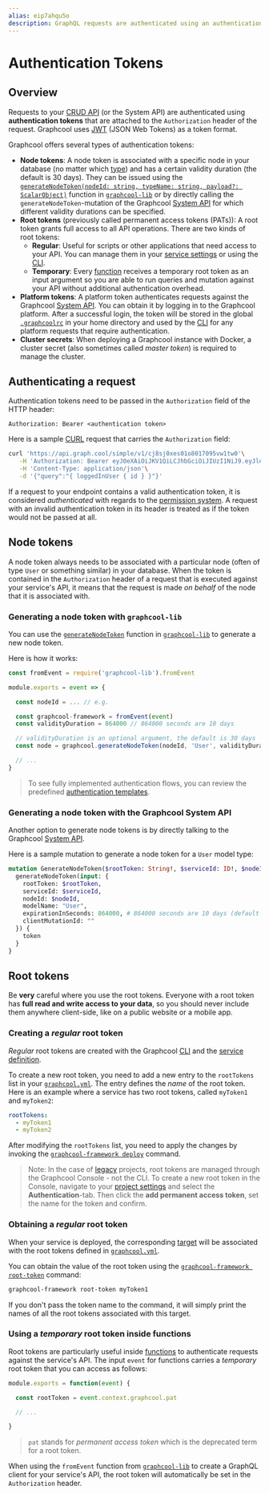 ```yaml
---
alias: eip7ahqu5o
description: GraphQL requests are authenticated using an authentication token. For server-side requests, permanent authentication tokens can be used.
---
```


# Authentication Tokens

## Overview

Requests to your [CRUD API](!alias-abogasd0go) (or the System API) are authenticated using **authentication tokens** that are attached to the `Authorization` header of the request. Graphcool uses [JWT](https://jwt.io/) (JSON Web Tokens) as a token format.

Graphcool offers several types of authentication tokens:

- **Node tokens**: A node token is associated with a specific node in your database (no matter which [type](!alias-eiroozae8u#model-types)) and has a certain validity duration (the default is 30 days). They can be issued using the [`generateNodeToken(nodeId: string, typeName: string, payload?: ScalarObject)`](https://github.com/graphcool/graphcool-lib/blob/master/src/index.ts#L58) function in [`graphcool-lib`](!alias-kaegh4oomu) or by directly calling the `generateNodeToken`-mutation of the Graphcool [System API](https://api.graph.cool/system) for which different validity durations can be specified.
- **Root tokens** (previously called permanent access tokens (PATs)): A root token grants full access to all API operations. There are two kinds of root tokens:
  - **Regular**: Useful for scripts or other applications that need access to your API. You can manage them in your [service settings](!alias-uh8shohxie#other-settings) or using the [CLI](!alias-zboghez5go#graphcool-get-root-token).
  - **Temporary**: Every [function](!alias-aiw4aimie9) receives a temporary root token as an input argument so you are able to run queries and mutation against your API without additional authentication overhead. 
- **Platform tokens**: A platform token authenticates requests against the Graphcool [System API](https://api.graph.cool/system). You can obtain it by logging in to the Graphcool platform. After a successful login, the token will be stored in the global [`.graphcoolrc`](!alias-zoug8seen4) in your home directory and used by the [CLI](!alias-zboghez5go) for any platform requests that require authentication.
- **Cluster secrets**: When deploying a Graphcool instance with Docker, a cluster secret (also sometimes called _master token_) is required to manage the cluster.

## Authenticating a request

Authentication tokens need to be passed in the `Authorization` field of the HTTP header:

```plain
Authorization: Bearer <authentication token>
```

Here is a sample [CURL](https://curl.haxx.se/) request that carries the `Authorization` field:

```sh
curl 'https://api.graph.cool/simple/v1/cj8sj0xes01o8017095vw1tw0'\
   -H 'Authorization: Bearer eyJ0eXAiOiJKV1QiLCJhbGciOiJIUzI1NiJ9.eyJleHAiOjE1MTEwMDEzNTIsImlhdCI6MTUwODQwOTM1MiwicHJvamVjdElkIjoiY2o4c2oweGVzMDFvODAxNzA5NXZ3MXR3MCIsInVzZXJJZCI6ImNqOHliemQ5ZjFmajUwMTMwaHh4ZTZreHUiLCJtb2RlbE5hbWUiOiJVc2VyIn0.h36n5cPk4glRptEO882Ngf-0u_OWPquGZMW0F94j_8M'\
   -H 'Content-Type: application/json'\
   -d '{"query":"{ loggedInUser { id } }"}'
``` 

If a request to your endpoint contains a valid authentication token, it is considered _authenticated_ with regards to the [permission system](!alias-iegoo0heez). A request with an invalid authentication token in its header is treated as if the token would not be passed at all.

## Node tokens

A node token always needs to be associated with a particular node (often of type `User` or something similar) in your database. When the token is contained in the `Authorization` header of a request that is executed against your service's API, it means that the request is made _on behalf_ of the node that it is associated with.

### Generating a node token with `graphcool-lib`


You can use the [`generateNodeToken`](https://github.com/graphcool/graphcool-lib#generatenodetokennodeid-modelname) function in [`graphcool-lib`](https://github.com/graphcool/graphcool-lib) to generate a new node token.

Here is how it works:

```js
const fromEvent = require('graphcool-lib').fromEvent

module.exports = event => {

  const nodeId = ... // e.g. 

  const graphcool-framework = fromEvent(event)
  const validityDuration = 864000 // 864000 seconds are 10 days

  // validityDuration is an optional argument, the default is 30 days 
  const node = graphcool.generateNodeToken(nodeId, 'User', validityDuration)

  // ...
}
```

> To see fully implemented authentication flows, you can review the predefined [authentication templates](https://github.com/graphcool/templates/tree/master/auth).

### Generating a node token with the Graphcool System API

Another option to generate node tokens is by directly talking to the Graphcool [System API](https://api.graph.cool/system).

Here is a sample mutation to generate a node token for a `User` model type:

```graphql
mutation GenerateNodeToken($rootToken: String!, $serviceId: ID!, $nodeId: ID!) {
  generateNodeToken(input: {
    rootToken: $rootToken,
    serviceId: $serviceId,
    nodeId: $nodeId,
    modelName: "User",
    expirationInSeconds: 864000, # 864000 seconds are 10 days (default is 30)
    clientMutationId: ""
  }) {
    token
  }
}
```

## Root tokens

<InfoBox type=warning>

Be **very** careful where you use the root tokens. Everyone with a root token has **full read and write access to your data**, so you should never include them anywhere client-side, like on a public website or a mobile app.

</InfoBox>


### Creating a _regular_ root token

_Regular_ root tokens are created with the Graphcool [CLI](!alias-aiteerae6l#graphcool-root-token) and the [service definition](!alias-foatho8aip#roottokens).

To create a new root token, you need to add a new entry to the `rootTokens` list in your [`graphcool.yml`](!alias-foatho8aip). The entry defines the _name_ of the root token. Here is an example where a service has two root tokens, called `myToken1` and `myToken2`:

```yml
rootTokens:
  - myToken1
  - myToken2
```

After modifying the `rootTokens` list, you need to apply the changes by invoking the [`graphcool-framework deploy`](!alias-aiteerae6l#graphcool-deploy) command. 

> Note: In the case of [legacy](!alias-aemieb1aev) projects, root tokens are managed through the Graphcool Console - not the CLI. To create a new root token in the Console, navigate to your [project settings](!alias-uh8shohxie#other-settings) and select the **Authentication**-tab. Then click the **add permanent access token**, set the name for the token and confirm.

### Obtaining a _regular_ root token

When your service is deployed, the corresponding [target](!alias-zoug8seen4#managing-targets-in-a-local-graphcoolrc) will be associated with the root tokens defined in [`graphcool.yml`](!alias-foatho8aip).

You can obtain the value of the root token using the [`graphcool-framework root-token`](!alias-aiteerae6l#graphcool-root-token) command:

```sh
graphcool-framework root-token myToken1
```

If you don't pass the token name to the command, it will simply print the names of all the root tokens associated with this target.

### Using a _temporary_ root token inside functions

Root tokens are particularly useful inside [functions](!alias-aiw4aimie9) to authenticate requests against the service's API. The input `event` for functions carries a _temporary_ root token that you can access as follows:

```js
module.exports = function(event) {

  const rootToken = event.context.graphcool.pat

  // ...

}
```

> `pat` stands for _permanent access token_ which is the deprecated term for a root token. 

When using the `fromEvent` function from [`graphcool-lib`](https://github.com/graphcool/graphcool-lib) to create a GraphQL client for your service's API, the root token will automatically be set in the `Authorization` header. 










